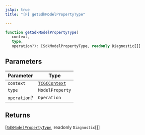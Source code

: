```yaml
---
jsApi: true
title: "[F] getSdkModelPropertyType"

---
```

```ts
function getSdkModelPropertyType(
   context, 
   type, 
   operation?): [SdkModelPropertyType, readonly Diagnostic[]]
```

## Parameters

| Parameter | Type |
| ------ | ------ |
| `context` | [`TCGCContext`](../interfaces/TCGCContext.md) |
| `type` | `ModelProperty` |
| `operation`? | `Operation` |

## Returns

[[`SdkModelPropertyType`](../type-aliases/SdkModelPropertyType.md), readonly `Diagnostic`[]]
